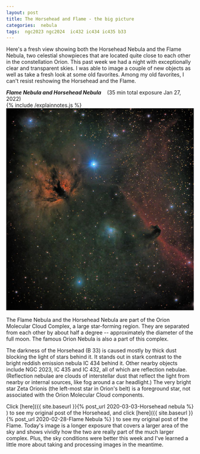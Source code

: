 ```yaml
---
layout: post
title: The Horsehead and Flame - the big picture
categories:  nebula  
tags:  ngc2023 ngc2024  ic432 ic434 ic435 b33
---
```


Here's a fresh view showing both the Horsehead Nebula and the Flame Nebula, two celestial showpieces that are located quite close to each other in the constellation Orion.
This past week we had a night with exceptionally clear and transparent skies. I was able to image a couple of new objects as well as take a fresh look at some old favorites. Among my old favorites, I can't resist reshowing the Horsehead and the Flame.

_**Flame Nebula and Horsehead Nebula**_  &nbsp;&nbsp; (35 min total exposure Jan 27, 2022)<br>
 {% include /explainnotes.js %}
 <img src = "/images/ngc2024_2022-01-27T00_07_19_Stack_16bits_421frames_2105s_bin50pc+pse.jpg"
alt = "Flame and Horsehead Nebulae seen using Celestron RASA 8 and ZWO ASI183MC"
onmouseover = "this.src='/images/ngc2024_2022-01-27t00_07_19_stack_16bits_421frames_2105s_bin50pc+pse_notes.jpg'"
onmouseout = "this.src='/images/ngc2024_2022-01-27T00_07_19_Stack_16bits_421frames_2105s_bin50pc+pse.jpg'"
/><br>

The Flame Nebula and the Horsehead Nebula are part of the Orion Molecular Cloud Complex, a large  star-forming region. They are separated from each other by about half a degree -- approximately the diameter of the full moon. The famous Orion Nebula is also a part of this complex.

The darkness of the Horsehead (B 33) is caused mostly by thick dust blocking the light of stars behind it. It stands out in stark contrast to the bright reddish emission nebula IC 434 behind it. Other nearby objects include NGC 2023, IC 435 and IC 432, all of which are reflection nebulae.
(Reflection nebulae are clouds of interstellar dust that reflect the light from nearby or internal sources, like fog around a car headlight.)
The very bright star Zeta Orionis (the left-most star in Orion's belt) is a foreground star, not associated with the Orion Molecular Cloud components. 

Click [here]({{ site.baseurl }}{% post_url 2020-03-03-Horsehead nebula %} )
to see my original post of the Horsehead, and
click [here]({{ site.baseurl }}{% post_url 2020-02-28-Flame Nebula %} )
to see my original post of the Flame.
Today's image is a longer exposure that covers a larger area of the sky and shows vividly how the two are really part of the much larger complex. Plus, the sky conditions were better this week and I've learned a little more about taking and processing images in the meantime.

